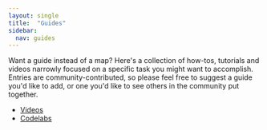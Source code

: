 ```yaml
---
layout: single
title:  "Guides"
sidebar:
  nav: guides
---
```


Want a guide instead of a map? Here's a collection of how-tos, tutorials and videos narrowly focused on a specific task you might want to accomplish. Entries are community-contributed, so please feel free to suggest a guide you'd like to add, or one you'd like to see others in the community put together.

* [Videos](/guides/tutorials/videos/)
* [Codelabs](/guides/tutorials/codelabs/)
